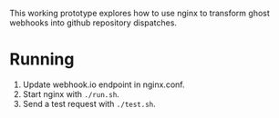 This working prototype explores how to use nginx to transform ghost webhooks into github repository dispatches.

# Running

1. Update webhook.io endpoint in nginx.conf.
2. Start nginx with `./run.sh`.
3. Send a test request with `./test.sh`.
